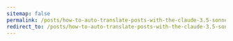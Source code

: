 ```yaml
---
sitemap: false
permalink: /posts/how-to-auto-translate-posts-with-the-claude-3.5-sonnet-api/
redirect_to: /posts/how-to-auto-translate-posts-with-the-claude-3.5-sonnet-api-1/
---
```

